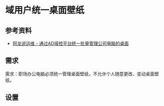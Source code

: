 # 域用户统一桌面壁纸


## 参考资料

* [阿龙说运维 - 通过AD域控平台统一批量管理公司电脑的桌面](https://www.51cto.com/article/637505.html)

## 需求

需求：职场办公电脑必须统一管理桌面壁纸，不允许个人随意更改、变动桌面壁纸。

## 设置

